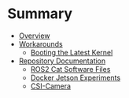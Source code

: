 # Summary

- [Overview](./index.md)
- [Workarounds]()
	- [Booting the Latest Kernel](./workarounds/kernel.md)
- [Repository Documentation]()
	- [ROS2 Cat Software Files](./repos/ros2.md)
	- [Docker Jetson Experiments](./repos/experiments.md)
	- [CSI-Camera](./repos/csi-camera.md)
